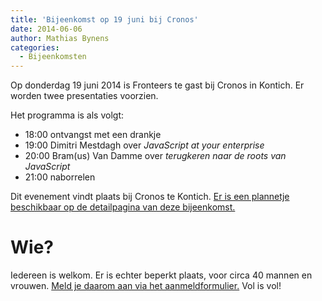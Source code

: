 ```yaml
---
title: 'Bijeenkomst op 19 juni bij Cronos'
date: 2014-06-06
author: Mathias Bynens
categories:
  - Bijeenkomsten
---
```


Op donderdag 19 juni 2014 is Fronteers te gast bij Cronos in Kontich. Er worden twee presentaties voorzien.

Het programma is als volgt:

- 18:00 ontvangst met een drankje
- 19:00 Dimitri Mestdagh over _JavaScript at your enterprise_
- 20:00 Bram(us) Van Damme over _terugkeren naar de roots van JavaScript_
- 21:00 naborrelen

Dit evenement vindt plaats bij Cronos te Kontich. [Er is een plannetje beschikbaar op de detailpagina van deze bijeenkomst.](/bijeenkomsten/2014/cronos)

# Wie?

Iedereen is welkom. Er is echter beperkt plaats, voor circa 40 mannen en vrouwen. [Meld je daarom aan via het aanmeldformulier.](/bijeenkomsten/2014/cronos#formulier-1) Vol is vol!
